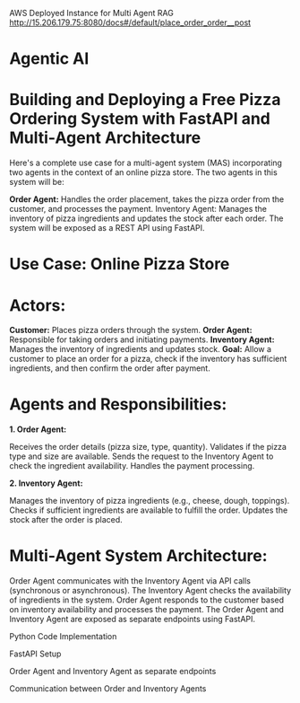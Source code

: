 AWS Deployed Instance for Multi Agent RAG 
http://15.206.179.75:8080/docs#/default/place_order_order__post

# Agentic AI
# Building and Deploying a Free Pizza Ordering System with FastAPI and Multi-Agent Architecture

Here's a complete use case for a multi-agent system (MAS) incorporating two agents in the context of an online pizza store. The two agents in this system will be:

**Order Agent:** Handles the order placement, takes the pizza order from the customer, and processes the payment.
Inventory Agent: Manages the inventory of pizza ingredients and updates the stock after each order.
The system will be exposed as a REST API using FastAPI.

# Use Case: Online Pizza Store

# Actors:
**Customer:** Places pizza orders through the system.
**Order Agent:** Responsible for taking orders and initiating payments.
**Inventory Agent:** Manages the inventory of ingredients and updates stock.
**Goal:** Allow a customer to place an order for a pizza, check if the inventory has sufficient ingredients, and then confirm the order after payment.

# Agents and Responsibilities:

**1. Order Agent:**

Receives the order details (pizza size, type, quantity).
Validates if the pizza type and size are available.
Sends the request to the Inventory Agent to check the ingredient availability.
Handles the payment processing.

**2. Inventory Agent:**

Manages the inventory of pizza ingredients (e.g., cheese, dough, toppings).
Checks if sufficient ingredients are available to fulfill the order.
Updates the stock after the order is placed.

# Multi-Agent System Architecture:

Order Agent communicates with the Inventory Agent via API calls (synchronous or asynchronous).
The Inventory Agent checks the availability of ingredients in the system.
Order Agent responds to the customer based on inventory availability and processes the payment.
The Order Agent and Inventory Agent are exposed as separate endpoints using FastAPI.

Python Code Implementation

FastAPI Setup

Order Agent and Inventory Agent as separate endpoints

Communication between Order and Inventory Agents
